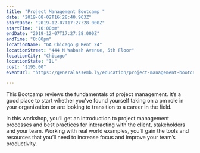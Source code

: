 ```yaml
---
title: "Project Management Bootcamp "
date: "2019-08-02T16:28:40.963Z"
startDate: "2019-12-07T17:27:28.000Z"
startTime: "10:00pm"
endDate: "2019-12-07T17:27:28.000Z"
endTime: "8:00pm"
locationName: "GA Chicago @ Rent 24"
locationStreet: "444 N Wabash Avenue, 5th Floor"
locationCity: "Chicago"
locationState: "IL"
cost: "$195.00"
eventUrl: "https://generalassemb.ly/education/project-management-bootcamp-d7cc466f-3edc-4760-b236-12a69048d052/chicago/85674"

---
```


This Bootcamp reviews the fundamentals of project management. It’s a good place to start whether you’ve found yourself taking on a pm role in your organization or are looking to transition to a career in the field.

In this workshop, you’ll get an introduction to project management processes and best practices for interacting with the client, stakeholders and your team. Working with real world examples, you’ll gain the tools and resources that you’ll need to increase focus and improve your team’s productivity.

